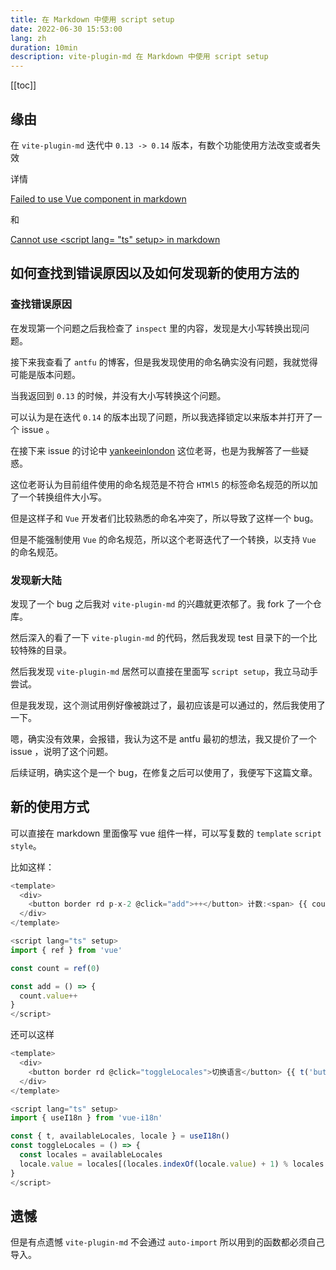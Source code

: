 ```yaml
---
title: 在 Markdown 中使用 script setup
date: 2022-06-30 15:53:00
lang: zh
duration: 10min
description: vite-plugin-md 在 Markdown 中使用 script setup
---
```


[[toc]]

## 缘由

在 `vite-plugin-md` 迭代中 `0.13 -> 0.14` 版本，有数个功能使用方法改变或者失效

详情

[Failed to use Vue component in markdown](https://github.com/antfu/vite-plugin-md/issues/90)

和

[Cannot use &lt;script lang= "ts" setup&gt; in markdown](https://github.com/antfu/vite-plugin-md/issues/91)

## 如何查找到错误原因以及如何发现新的使用方法的

### 查找错误原因

在发现第一个问题之后我检查了 `inspect` 里的内容，发现是大小写转换出现问题。

接下来我查看了 `antfu` 的博客，但是我发现使用的命名确实没有问题，我就觉得可能是版本问题。

当我返回到 `0.13` 的时候，并没有大小写转换这个问题。

可以认为是在迭代 `0.14` 的版本出现了问题，所以我选择锁定以来版本并打开了一个 issue 。

在接下来 issue 的讨论中 [yankeeinlondon](https://github.com/yankeeinlondon) 这位老哥，也是为我解答了一些疑惑。

这位老哥认为目前组件使用的命名规范是不符合 `HTMl5` 的标签命名规范的所以加了一个转换组件大小写。

但是这样子和 `Vue` 开发者们比较熟悉的命名冲突了，所以导致了这样一个 bug。

但是不能强制使用 `Vue` 的命名规范，所以这个老哥迭代了一个转换，以支持 `Vue` 的命名规范。

### 发现新大陆

发现了一个 bug 之后我对 `vite-plugin-md` 的兴趣就更浓郁了。我 fork 了一个仓库。

然后深入的看了一下 `vite-plugin-md` 的代码，然后我发现 test 目录下的一个比较特殊的目录。

然后我发现 `vite-plugin-md` 居然可以直接在里面写 `script setup`，我立马动手尝试。

但是我发现，这个测试用例好像被跳过了，最初应该是可以通过的，然后我使用了一下。

嗯，确实没有效果，会报错，我认为这不是 antfu 最初的想法，我又提价了一个 issue ，说明了这个问题。

后续证明，确实这个是一个 bug，在修复之后可以使用了，我便写下这篇文章。

## 新的使用方式

可以直接在 markdown 里面像写 vue 组件一样，可以写复数的 `template` `script` `style`。

比如这样：

```typescript
<template>
  <div>
    <button border rd p-x-2 @click="add">++</button> 计数:<span> {{ count }}</span>
  </div>
</template>

<script lang="ts" setup>
import { ref } from 'vue'

const count = ref(0)

const add = () => {
  count.value++
}
</script>

```

还可以这样

```typescript
<template>
  <div>
    <button border rd @click="toggleLocales">切换语言</button> {{ t('button.about') }}
  </div>
</template>

<script lang="ts" setup>
import { useI18n } from 'vue-i18n'

const { t, availableLocales, locale } = useI18n()
const toggleLocales = () => {
  const locales = availableLocales
  locale.value = locales[(locales.indexOf(locale.value) + 1) % locales.length]
}
</script>
```

## 遗憾

但是有点遗憾 `vite-plugin-md` 不会通过 `auto-import` 所以用到的函数都必须自己导入。
